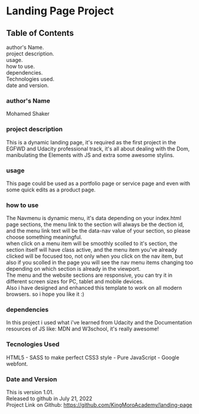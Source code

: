 
# Landing Page Project

## Table of Contents

author's Name.  
project description.  
usage.  
how to use.  
dependencies.  
Technologies used.  
date and version.  

### author's Name

Mohamed Shaker  

### project description

This is a dynamic landing page, it's required as the first project in the EGFWD and Udacity professional track, it's all about dealing with the Dom, manibulating the Elements with JS and extra some awesome stylins.  

### usage

This page could be used as a portfolio page or service page and even with some quick edits as a product page.  

### how to use

The Navmenu is dynamic menu, it's data depending on your index.html page sections, the menu link to the section will always be the dection id, and the menu link text will be the data-nav value of your section, so please choose something meaningful.  
when click on a menu item will be smoothly scolled to it's section, the section itself will have class active, and the menu item you've already clicked will be focused too, not only when you click on the nav item, but also if you scolled in the page you will see the nav menu items changing too depending on which section is already in the viewport.  
The menu and the website sections are responsive, you can try it in different screen sizes for PC, tablet and mobile devices.  
Also i have designed and enhanced this template to work on all modern browsers. so i hope you like it :)  

### dependencies

In this project i used what i've learned from Udacity and the Documentation resources of JS like: MDN and W3school, it's really awesome!  

### Tecnologies Used

HTML5 - SASS to make perfect CSS3 style - Pure JavaScript - Google webfont.  

### Date and Version

This is version 1.01.  
Released to github in July 21, 2022  
Project Link on Github: https://github.com/KingMoroAcademy/landing-page  

